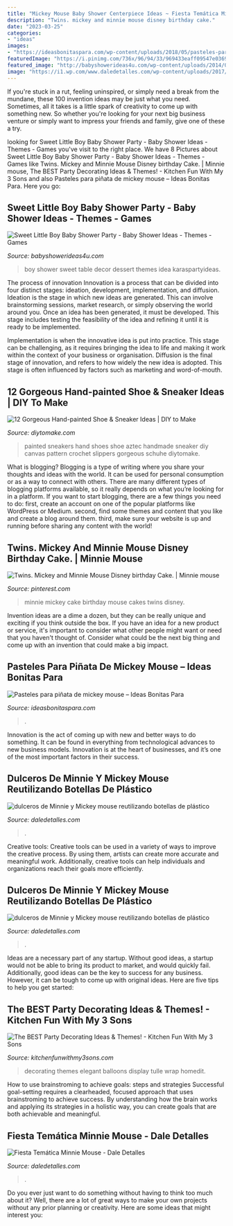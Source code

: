 ```yaml
---
title: "Mickey Mouse Baby Shower Centerpiece Ideas ~ Fiesta Temática Minnie Mouse"
description: "Twins. mickey and minnie mouse disney birthday cake."
date: "2023-03-25"
categories:
- "ideas"
images:
- "https://ideasbonitaspara.com/wp-content/uploads/2018/05/pasteles-para-pinata-de-mickey-mouse-2.jpg"
featuredImage: "https://i.pinimg.com/736x/96/94/33/969433eaff09547e03696b7163aec590--mickey-and-minnie-birthday-cake-minnie-cake.jpg"
featured_image: "http://babyshowerideas4u.com/wp-content/uploads/2014/01/boy-7.jpg"
image: "https://i1.wp.com/www.daledetalles.com/wp-content/uploads/2017/07/dulcero-minnie-y-mickey-con-botellas4.jpg"
---
```



If you're stuck in a rut, feeling uninspired, or simply need a break from the mundane, these 100 invention ideas may be just what you need. Sometimes, all it takes is a little spark of creativity to come up with something new. So whether you're looking for your next big business venture or simply want to impress your friends and family, give one of these a try.

	

		
looking for Sweet Little Boy Baby Shower Party - Baby Shower Ideas - Themes - Games you've visit to the right place. We have 8 Pictures about Sweet Little Boy Baby Shower Party - Baby Shower Ideas - Themes - Games like Twins. Mickey and Minnie Mouse Disney birthday Cake. | Minnie mouse, The BEST Party Decorating Ideas &amp; Themes! - Kitchen Fun With My 3 Sons and also Pasteles para piñata de mickey mouse – Ideas Bonitas Para. Here you go:
		
    
## Sweet Little Boy Baby Shower Party - Baby Shower Ideas - Themes - Games

<img loading=lazy src="http://babyshowerideas4u.com/wp-content/uploads/2014/01/boy-7.jpg" onerror="this.onerror=null;this.src='https://tse2.mm.bing.net/th?id=OIP.MVWj2NpwcX1uJgAKscvu1QHaLH&amp;pid=15.1';" alt="Sweet Little Boy Baby Shower Party - Baby Shower Ideas - Themes - Games">

_Source: babyshowerideas4u.com_

>boy shower sweet table decor dessert themes idea karaspartyideas. 

	

The process of innovation
Innovation is a process that can be divided into four distinct stages: ideation, development, implementation, and diffusion.
Ideation is the stage in which new ideas are generated. This can involve brainstorming sessions, market research, or simply observing the world around you. Once an idea has been generated, it must be developed. This stage includes testing the feasibility of the idea and refining it until it is ready to be implemented.

Implementation is when the innovative idea is put into practice. This stage can be challenging, as it requires bringing the idea to life and making it work within the context of your business or organisation. Diffusion is the final stage of innovation, and refers to how widely the new idea is adopted. This stage is often influenced by factors such as marketing and word-of-mouth.

    
## 12 Gorgeous Hand-painted Shoe &amp; Sneaker Ideas | DIY To Make

<img loading=lazy src="http://www.diytomake.com/wp-content/uploads/2017/01/Aztec-Hand-Painted-Sneakers-Shoes.jpg" onerror="this.onerror=null;this.src='https://tse4.mm.bing.net/th?id=OIP.MoIrgN2o_R9Jn55mpd7B3AHaLH&amp;pid=15.1';" alt="12 Gorgeous Hand-painted Shoe &amp; Sneaker Ideas | DIY to Make">

_Source: diytomake.com_

>painted sneakers hand shoes shoe aztec handmade sneaker diy canvas pattern crochet slippers gorgeous schuhe diytomake. 

	

What is blogging?
Blogging is a type of writing where you share your thoughts and ideas with the world. It can be used for personal consumption or as a way to connect with others. There are many different types of blogging platforms available, so it really depends on what you’re looking for in a platform. If you want to start blogging, there are a few things you need to do: first, create an account on one of the popular platforms like WordPress or Medium. second, find some themes and content that you like and create a blog around them. third, make sure your website is up and running before sharing any content with the world!

    
## Twins. Mickey And Minnie Mouse Disney Birthday Cake. | Minnie Mouse

<img loading=lazy src="https://i.pinimg.com/736x/96/94/33/969433eaff09547e03696b7163aec590--mickey-and-minnie-birthday-cake-minnie-cake.jpg" onerror="this.onerror=null;this.src='https://tse1.mm.bing.net/th?id=OIP.15l00Vnjcog2bRO_I-ir3gHaJ3&amp;pid=15.1';" alt="Twins. Mickey and Minnie Mouse Disney birthday Cake. | Minnie mouse">

_Source: pinterest.com_

>minnie mickey cake birthday mouse cakes twins disney. 

	

Invention ideas are a dime a dozen, but they can be really unique and exciting if you think outside the box. If you have an idea for a new product or service, it's important to consider what other people might want or need that you haven't thought of. Consider what could be the next big thing and come up with an invention that could make a big impact.

    
## Pasteles Para Piñata De Mickey Mouse – Ideas Bonitas Para

<img loading=lazy src="https://ideasbonitaspara.com/wp-content/uploads/2018/05/pasteles-para-pinata-de-mickey-mouse-2.jpg" onerror="this.onerror=null;this.src='https://tse2.mm.bing.net/th?id=OIP.hDYW015mCbtLQExhv8nvYwHaLH&amp;pid=15.1';" alt="Pasteles para piñata de mickey mouse – Ideas Bonitas Para">

_Source: ideasbonitaspara.com_

>. 

	

Innovation is the act of coming up with new and better ways to do something. It can be found in everything from technological advances to new business models. Innovation is at the heart of businesses, and it’s one of the most important factors in their success.

    
## Dulceros De Minnie Y Mickey Mouse Reutilizando Botellas De Plástico

<img loading=lazy src="https://i1.wp.com/www.daledetalles.com/wp-content/uploads/2017/07/dulcero-minnie-y-mickey-con-botellas4.jpg" onerror="this.onerror=null;this.src='https://tse1.mm.bing.net/th?id=OIP.bwws155NrqjRdBb1SE7OnAHaFe&amp;pid=15.1';" alt="dulceros de Minnie y Mickey mouse reutilizando botellas de plástico">

_Source: daledetalles.com_

>. 

	

Creative tools:
Creative tools can be used in a variety of ways to improve the creative process. By using them, artists can create more accurate and meaningful work. Additionally, creative tools can help individuals and organizations reach their goals more efficiently.

    
## Dulceros De Minnie Y Mickey Mouse Reutilizando Botellas De Plástico

<img loading=lazy src="https://i2.wp.com/www.daledetalles.com/wp-content/uploads/2017/07/dulcero-minnie-y-mickey-con-botellas6.jpg?resize=564%2C752" onerror="this.onerror=null;this.src='https://tse2.mm.bing.net/th?id=OIP.qwsPq057MPc14sVQbEqRLgHaJ4&amp;pid=15.1';" alt="dulceros de Minnie y Mickey mouse reutilizando botellas de plástico">

_Source: daledetalles.com_

>. 

	

Ideas are a necessary part of any startup. Without good ideas, a startup would not be able to bring its product to market, and would quickly fail. Additionally, good ideas can be the key to success for any business. However, it can be tough to come up with original ideas. Here are five tips to help you get started: 

    
## The BEST Party Decorating Ideas &amp; Themes! - Kitchen Fun With My 3 Sons

<img loading=lazy src="https://kitchenfunwithmy3sons.com/wp-content/uploads/2016/03/the-best-party-decorating-ideas-and-themes-17.jpg" onerror="this.onerror=null;this.src='https://tse2.mm.bing.net/th?id=OIP.akZrfX1EMY93ZECdfGuinwHaLI&amp;pid=15.1';" alt="The BEST Party Decorating Ideas &amp; Themes! - Kitchen Fun With My 3 Sons">

_Source: kitchenfunwithmy3sons.com_

>decorating themes elegant balloons display tulle wrap homedit. 

	

How to use brainstroming to achieve goals: steps and strategies
Successful goal-setting requires a clearheaded, focused approach that uses brainstroming to achieve success. By understanding how the brain works and applying its strategies in a holistic way, you can create goals that are both achievable and meaningful.

    
## Fiesta Temática Minnie Mouse - Dale Detalles

<img loading=lazy src="https://i2.wp.com/www.daledetalles.com/wp-content/uploads/2016/02/14-8.jpg" onerror="this.onerror=null;this.src='https://tse4.mm.bing.net/th?id=OIP.5_iyfPC4L2ti40eQtwB5JQHaE2&amp;pid=15.1';" alt="Fiesta Temática Minnie Mouse - Dale Detalles">

_Source: daledetalles.com_

>. 

	

Do you ever just want to do something without having to think too much about it? Well, there are a lot of great ways to make your own projects without any prior planning or creativity. Here are some ideas that might interest you: 

